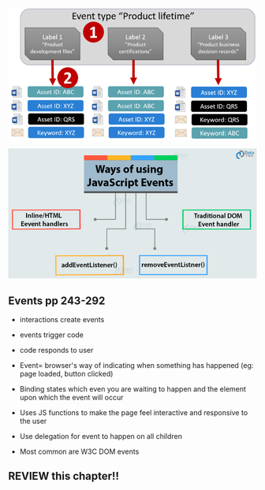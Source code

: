 ![event](./images/events.png)

![event scripting](./images/event-scripting.png)

## Events pp 243-292

+ interactions create events

+ events trigger code

+ code responds to user

+  Event= browser's way of indicating when something has happened (eg: page loaded, button clicked)

+ Binding states which even you are waiting to happen and the element upon which the event will occur

+ Uses JS functions to make the page feel interactive and responsive to the user

+ Use delegation for event to happen on all children

+ Most common are W3C DOM events

## REVIEW this chapter!!
